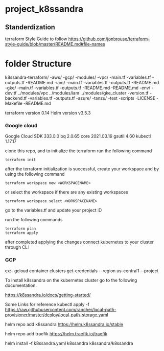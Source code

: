 # project_k8ssandra

## Standerdization 

terraform Style Guide to follow
https://github.com/jonbrouse/terraform-style-guide/blob/master/README.md#file-names


# folder Structure

k8ssandra-terraform/
  -aws/
  -gcp/
    -modules/
      -vpc/
        -main.tf 
        -variables.tf 
        -outputs.tf 
        -README.md 
      -iam/
        -main.tf 
        -variables.tf 
        -outputs.tf 
        -README.md
      -gke/
        -main.tf 
        -variables.tf 
        -outputs.tf 
        -README.md
    -README.md 
    -env/
      -dev.tf
        ../modules/vpc
        ../modules/iam
        ../modules/gke_cluster
      -version.tf 
      -backend.tf 
      -variables.tf 
      -outputs.tf
  -azure/
  -tanzu/
  -test
  -scripts
  -LICENSE
  -Makefile
  -README.md


terraform version 0.14 
Helm version v3.5.3

### Google cloud
Google Cloud SDK 333.0.0
bq 2.0.65
core 2021.03.19
gsutil 4.60
kubectl 1.17.17

clone this repo, and to initialize the terraform run the following command

```
terraform init
````
after the terraform initialization is successful, create your workspace and by using the following command

```
terraform workspace new <WORKSPACENAME>
```

or select the workspace if there are any existing workspaces

```
terraform workspace select <WORKSPACENAME>
```

go to the variables.tf and update your project ID

run the following commands

```
terraform plan
terraform apply
```
after completed applying the changes connect kubernetes to your cluster through CLI

### GCP
ex:- gcloud container clusters get-credentials <Name of your Cluster> --region us-central1 --project <project ID>

To install k8ssandra on the kubernetes cluster go to the following documentation. 

https://k8ssandra.io/docs/getting-started/

Some Links for reference
kubectl apply -f https://raw.githubusercontent.com/rancher/local-path-provisioner/master/deploy/local-path-storage.yaml

helm repo add k8ssandra https://helm.k8ssandra.io/stable

helm repo add traefik https://helm.traefik.io/traefik

helm install -f k8ssandra.yaml k8ssandra k8ssandra/k8ssandra
